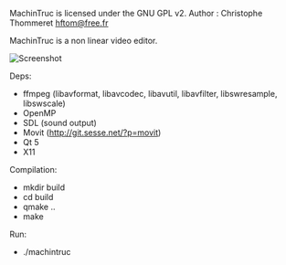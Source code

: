 MachinTruc is licensed under the GNU GPL v2.
Author : Christophe Thommeret <hftom@free.fr>

MachinTruc is a non linear video editor.

![Screenshot](http://hftom.fr/machintruc-sshot.jpg)

Deps:
- ffmpeg (libavformat, libavcodec, libavutil, libavfilter, libswresample, libswscale)
- OpenMP
- SDL (sound output)
- Movit (http://git.sesse.net/?p=movit)
- Qt 5
- X11

Compilation:
- mkdir build
- cd build
- qmake ..
- make

Run:
- ./machintruc
